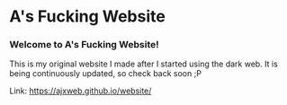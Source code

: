 # A's Fucking Website

### Welcome to A's Fucking Website!

This is my original website I made after I started using the dark web. It is being continuously updated, so check back soon ;P

Link: https://ajxweb.github.io/website/
